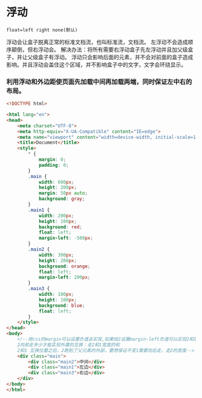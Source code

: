 # 浮动
`float=left right none(默认)`

浮动会让盒子脱离正常的标准文档流，也叫标准流，文档流。
左浮动不会造成顺序颠倒，但右浮动会。
	解决办法：将所有需要右浮动盒子先左浮动并且加父级盒子，并让父级盒子有浮动。
浮动只会影响后面的元素，并不会对前面的盒子造成影响。并且浮动会盖住这个区域，并不影响盒子中的文字，文字会环绕显示。

### 利用浮动和外边距使页面先加载中间再加载两端，同时保证左中右的布局。

```html
<!DOCTYPE html>

<html lang="en">
<head>
    <meta charset="UTF-8">
    <meta http-equiv="X-UA-Compatible" content="IE=edge">
    <meta name="viewport" content="width=device-width, initial-scale=1.0">
    <title>Document</title>
    <style>
        * {
            margin: 0;
            padding: 0;
        }
        .main {
            width: 600px;
            height: 200px;
            margin: 50px auto;
            background: gray;
        }
        .main1 {
            width: 200px;
            height: 100px;
            background: red;
            float: left;
            margin-left: -500px;
        }
        .main2 {
            width: 300px;
            height: 200px;
            background: orange;
            float: left;
            margin-left: 200px;
        }
        .main3 {
            width: 100px;
            height: 100px;
            background: blue;
            float: left;
        }
    </style>
</head>
<body>
    <!--用css的margin可以设置负值去实现,如果给2设置margin-left负值可以实现2和1调换位置，那么此时3的贴边元素就变成了1
    2向前走多少才能实现外置的互换：走2和1宽度的和
	2和1 互换位置之后，2跑到了父元素的外部，要想保证不变1需要向后走，走2的宽度-->
    <div class="main">
        <div class="main2">中间</div>
        <div class="main1">左边</div>
        <div class="main3">右边</div>
    </div>
</body>
</html>
```